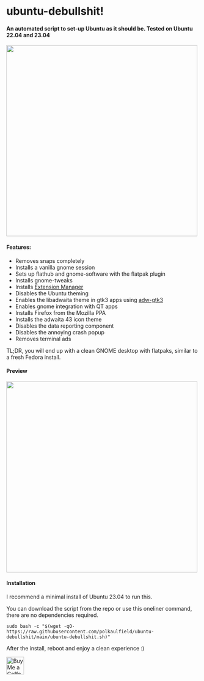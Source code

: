 # ubuntu-debullshit!
  
#### An automated script to set-up Ubuntu as it should be. Tested on Ubuntu 22.04 and 23.04

<img src="https://raw.githubusercontent.com/polkaulfield/ubuntu-debullshit/main/menu.png" width="500" />
  
#### Features:

* Removes snaps completely
* Installs a vanilla gnome session
* Sets up flathub and gnome-software with the flatpak plugin
* Installs gnome-tweaks
* Installs [Extension Manager](https://github.com/mjakeman/extension-manager)
* Disables the Ubuntu theming
* Enables the libadwaita theme in gtk3 apps using [adw-gtk3](https://github.com/lassekongo83/adw-gtk3)
* Enables gnome integration with QT apps
* Installs Firefox from the Mozilla PPA
* Installs the adwaita 43 icon theme
* Disables the data reporting component
* Disables the annoying crash popup
* Removes terminal ads

TL;DR, you will end up with a clean GNOME desktop with flatpaks, similar to a fresh Fedora install.

#### Preview

<img src="https://raw.githubusercontent.com/polkaulfield/ubuntu-debullshit/main/screenshot.png" width="500" />

#### Installation

I recommend a minimal install of Ubuntu 23.04 to run this. 

You can download the script from the repo or use this oneliner command, there are no dependencies required.

`sudo bash -c "$(wget -qO- https://raw.githubusercontent.com/polkaulfield/ubuntu-debullshit/main/ubuntu-debullshit.sh)"`

After the install, reboot and enjoy a clean experience :)

<a href='https://ko-fi.com/polkaulfield' target='_blank'><img height='35' style='border:0px;height:46px;' src='https://az743702.vo.msecnd.net/cdn/kofi3.png?v=0' border='0' alt='Buy Me a Coffee at ko-fi.com' />
